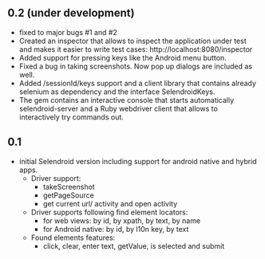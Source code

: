 0.2 (under development)
---------------------------------

- fixed to major bugs #1 and #2
- Created an inspector that allows to inspect the application under test and makes it easier to write test cases: http://localhost:8080/inspector
- Added support for pressing keys like the Android menu button.
- Fixed a bug in taking screenshots. Now pop up dialogs are included as well.  
- Added /sessionId/keys support and a client library that contains already selenium as dependency and the interface SelendroidKeys.
- The gem contains an interactive console that starts automatically selendroid-server and a Ruby webdriver client that allows to interactively try commands out.

0.1
-----

- initial Selendroid version including support for android native and hybrid apps.
  - Driver support:
    - takeScreenshot
    - getPageSource
    - get current url/ activity and open activity
  - Driver supports following find element locators:
    - for web views: by id, by xpath, by text, by name
    - for Android native: by id, by l10n key, by text
  - Found elements features:
    - click, clear, enter text, getValue, is selected and submit
      
